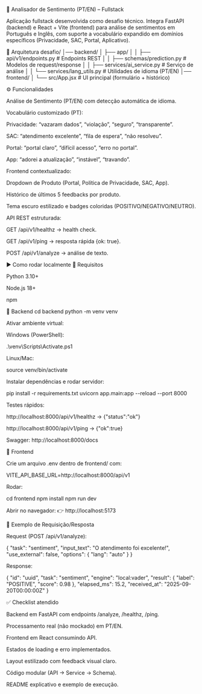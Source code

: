 🚀 Analisador de Sentimento (PT/EN) – Fullstack

Aplicação fullstack desenvolvida como desafio técnico.
Integra FastAPI (backend) e React + Vite (frontend) para análise de sentimentos em Português e Inglês, com suporte a vocabulário expandido em domínios específicos (Privacidade, SAC, Portal, Aplicativo).

📌 Arquitetura
desafio/
│── backend/
│   ├── app/
│   │   ├── api/v1/endpoints.py   # Endpoints REST
│   │   ├── schemas/prediction.py # Modelos de request/response
│   │   ├── services/ai_service.py # Serviço de análise
│   │   └── services/lang_utils.py # Utilidades de idioma (PT/EN)
│── frontend/
│   └── src/App.jsx               # UI principal (formulário + histórico)

⚙️ Funcionalidades

Análise de Sentimento (PT/EN) com detecção automática de idioma.

Vocabulário customizado (PT):

Privacidade: “vazaram dados”, “violação”, “seguro”, “transparente”.

SAC: “atendimento excelente”, “fila de espera”, “não resolveu”.

Portal: “portal claro”, “difícil acesso”, “erro no portal”.

App: “adorei a atualização”, “instável”, “travando”.

Frontend contextualizado:

Dropdown de Produto (Portal, Política de Privacidade, SAC, App).

Histórico de últimos 5 feedbacks por produto.

Tema escuro estilizado e badges coloridas (POSITIVO/NEGATIVO/NEUTRO).

API REST estruturada:

GET /api/v1/healthz → health check.

GET /api/v1/ping → resposta rápida {ok: true}.

POST /api/v1/analyze → análise de texto.

▶️ Como rodar localmente
🔹 Requisitos

Python 3.10+

Node.js 18+

npm

🔹 Backend
cd backend
python -m venv venv


Ativar ambiente virtual:

Windows (PowerShell):

.\venv\Scripts\Activate.ps1


Linux/Mac:

source venv/bin/activate


Instalar dependências e rodar servidor:

pip install -r requirements.txt
uvicorn app.main:app --reload --port 8000


Testes rápidos:

http://localhost:8000/api/v1/healthz
 → {"status":"ok"}

http://localhost:8000/api/v1/ping
 → {"ok":true}

Swagger: http://localhost:8000/docs

🔹 Frontend

Crie um arquivo .env dentro de frontend/ com:

VITE_API_BASE_URL=http://localhost:8000/api/v1


Rodar:

cd frontend
npm install
npm run dev


Abrir no navegador:
👉 http://localhost:5173

📡 Exemplo de Requisição/Resposta

Request (POST /api/v1/analyze):

{
  "task": "sentiment",
  "input_text": "O atendimento foi excelente!",
  "use_external": false,
  "options": { "lang": "auto" }
}


Response:

{
  "id": "uuid",
  "task": "sentiment",
  "engine": "local:vader",
  "result": { "label": "POSITIVE", "score": 0.98 },
  "elapsed_ms": 15.2,
  "received_at": "2025-09-20T00:00:00Z"
}

✅ Checklist atendido

 Backend em FastAPI com endpoints /analyze, /healthz, /ping.

 Processamento real (não mockado) em PT/EN.

 Frontend em React consumindo API.

 Estados de loading e erro implementados.

 Layout estilizado com feedback visual claro.

 Código modular (API → Service → Schema).

 README explicativo e exemplo de execução.
